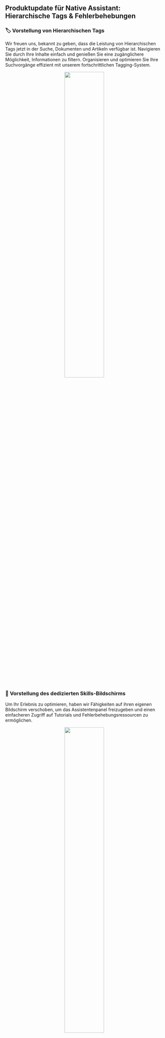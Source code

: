 ## Produktupdate für Native Assistant: Hierarchische Tags & Fehlerbehebungen

### 🏷️ **Vorstellung von Hierarchischen Tags**

Wir freuen uns, bekannt zu geben, dass die Leistung von Hierarchischen Tags jetzt in der Suche, Dokumenten und Artikeln verfügbar ist. Navigieren Sie durch Ihre Inhalte einfach und genießen Sie eine zugänglichere Möglichkeit, Informationen zu filtern. Organisieren und optimieren Sie Ihre Suchvorgänge effizient mit unserem fortschrittlichen Tagging-System.

<p align="center"><img src="https://hs-8974650.f.hubspotemail.net/hub/8974650/hubfs/tags.gif?upscale=true&width=500&upscale=true&name=tags.gif" width="50%"></p>

### 📲 **Vorstellung des dedizierten Skills-Bildschirms**

Um Ihr Erlebnis zu optimieren, haben wir Fähigkeiten auf ihren eigenen Bildschirm verschoben, um das Assistentenpanel freizugeben und einen einfacheren Zugriff auf Tutorials und Fehlerbehebungsressourcen zu ermöglichen.

<p align="center"><img src="https://hs-8974650.f.hubspotemail.net/hub/8974650/hubfs/skills_panel.gif?upscale=true&width=470&upscale=true&name=skills_panel.gif" width="50%"></p>

### Was ist noch neu?

* Genießen Sie eine nahtlose Benutzererfahrung, während wir die Leistung optimieren, um Ihre Interaktionen mit unserer App effizienter und angenehmer zu gestalten.
* Wir haben kleinere Fehler behoben, um die Stabilität zu verbessern und ein reibungsloses Erlebnis für unsere Benutzer zu gewährleisten.
* Wir haben die Touch-Ziele auf Android überarbeitet und die Benutzererfahrung verbessert, indem wir die Genauigkeit und Reaktionsfähigkeit erhöhen und die Navigation für alle Benutzer intuitiver und müheloser gestalten.